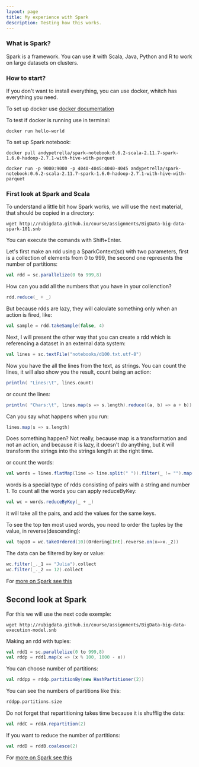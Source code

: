 ```yaml
---
layout: page
title: My experience with Spark
description: Testing how this works.
---
```


### What is Spark?

Spark is a framework. You can use it with Scala, Java, Python and R to work on large datasets on clusters.

### How to start?

If you don't want to install everything, you can use docker, whitch has everything you need.

To set up docker use [docker documentation](https://docs.docker.com/engine/installation/)

To test if docker is running use in terminal:

```
docker run hello-world
```

To set up Spark notebook:

```
docker pull andypetrella/spark-notebook:0.6.2-scala-2.11.7-spark-1.6.0-hadoop-2.7.1-with-hive-with-parquet
```

```
docker run -p 9000:9000 -p 4040-4045:4040-4045 andypetrella/spark-notebook:0.6.2-scala-2.11.7-spark-1.6.0-hadoop-2.7.1-with-hive-with-parquet
```

### First look at Spark and Scala

To understand a little bit how Spark works, we will use the next material, that should be copied in a directory:

```
wget http://rubigdata.github.io/course/assignments/BigData-big-data-spark-101.snb
``` 

You can execute the comands with Shift+Enter.

Let's first make an rdd using a SparkContext(sc) with two parameters, first is a collection of elements from 0 to 999, the second one represents the number of partitions:

```scala
val rdd = sc.parallelize(0 to 999,8)
```

How can you add all the numbers that you have in your collenction?

```scala
rdd.reduce(_ + _)
```

But because rdds are lazy, they will calculate something only when an action is fired, like:

```scala
val sample = rdd.takeSample(false, 4)
```

Next, I will present the other way that you can create a rdd which is referencing a dataset in an external data system:

```scala
val lines = sc.textFile("notebooks/d100.txt.utf-8")
```

Now you have the all the lines from the text, as strings.
You can count the lines, it will also show you the result, count being an action:

```scala
println( "Lines:\t", lines.count)
```

or count the lines:

```scala
println( "Chars:\t", lines.map(s => s.length).reduce((a, b) => a + b))
```

Can you say what happens when you run:

```scala
lines.map(s => s.length)
```

Does something happen? Not really, because map is a transformation and not an action, and because it is lazy, it doesn't do anything, but it will transform the strings into the strings length at the right time.

or count the words:

```scala
val words = lines.flatMap(line => line.split(" ")).filter(_ != "").map(word => (word,1))
```

words is a special type of rdds consisting of pairs with a string and number 1.
To count all the words you can apply reduceByKey:

```scala
val wc = words.reduceByKey(_ + _)
```

it will take all the pairs, and add the values for the same keys.

To see the top ten most used words, you need to order the tuples by the value, in reverse(descending):

```scala
val top10 = wc.takeOrdered(10)(Ordering[Int].reverse.on(x=>x._2))
```

The data can be filtered by key or value:

```scala
wc.filter(_._1 == "Julia").collect
wc.filter(_._2 == 12).collect
```

For [more on Spark see this](https://spark.apache.org/docs/latest/programming-guide.html)



## Second look at Spark

For this we will use the next code exemple:

```
wget http://rubigdata.github.io/course/assignments/BigData-big-data-execution-model.snb
```

Making an rdd with tuples:

```scala
val rdd1 = sc.parallelize(0 to 999,8)
val rddp = rdd1.map(x => (x % 100, 1000 - x))
```

You can choose number of partitions:

```scala
val rddpp = rddp.partitionBy(new HashPartitioner(2))
```

You can see the numbers of partitions like this:

```scala
rddpp.partitions.size
```

Do not forget that repartitioning takes time because it is shufflig the data:

```scala
val rddC = rddA.repartition(2)
```

If you want to reduce the number of partitions:

```scala
val rddD = rddB.coalesce(2)
```


For [more on Spark see this](https://spark.apache.org/docs/latest/programming-guide.html)